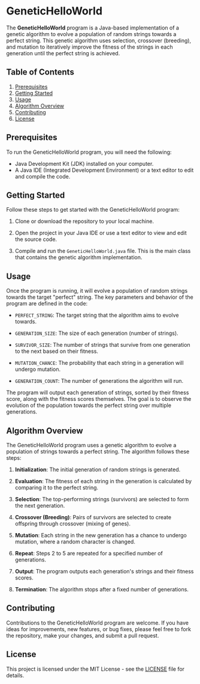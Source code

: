 # GeneticHelloWorld

The **GeneticHelloWorld** program is a Java-based implementation of a genetic algorithm to evolve a population of random strings towards a perfect string. This genetic algorithm uses selection, crossover (breeding), and mutation to iteratively improve the fitness of the strings in each generation until the perfect string is achieved.

## Table of Contents

1. [Prerequisites](#prerequisites)
2. [Getting Started](#getting-started)
3. [Usage](#usage)
4. [Algorithm Overview](#algorithm-overview)
5. [Contributing](#contributing)
6. [License](#license)

## Prerequisites

To run the GeneticHelloWorld program, you will need the following:

- Java Development Kit (JDK) installed on your computer.
- A Java IDE (Integrated Development Environment) or a text editor to edit and compile the code.

## Getting Started

Follow these steps to get started with the GeneticHelloWorld program:

1. Clone or download the repository to your local machine.

2. Open the project in your Java IDE or use a text editor to view and edit the source code.

3. Compile and run the `GeneticHelloWorld.java` file. This is the main class that contains the genetic algorithm implementation.

## Usage

Once the program is running, it will evolve a population of random strings towards the target "perfect" string. The key parameters and behavior of the program are defined in the code:

- `PERFECT_STRING`: The target string that the algorithm aims to evolve towards.

- `GENERATION_SIZE`: The size of each generation (number of strings).

- `SURVIVOR_SIZE`: The number of strings that survive from one generation to the next based on their fitness.

- `MUTATION_CHANCE`: The probability that each string in a generation will undergo mutation.

- `GENERATION_COUNT`: The number of generations the algorithm will run.

The program will output each generation of strings, sorted by their fitness score, along with the fitness scores themselves. The goal is to observe the evolution of the population towards the perfect string over multiple generations.

## Algorithm Overview

The GeneticHelloWorld program uses a genetic algorithm to evolve a population of strings towards a perfect string. The algorithm follows these steps:

1. **Initialization**: The initial generation of random strings is generated.

2. **Evaluation**: The fitness of each string in the generation is calculated by comparing it to the perfect string.

3. **Selection**: The top-performing strings (survivors) are selected to form the next generation.

4. **Crossover (Breeding)**: Pairs of survivors are selected to create offspring through crossover (mixing of genes).

5. **Mutation**: Each string in the new generation has a chance to undergo mutation, where a random character is changed.

6. **Repeat**: Steps 2 to 5 are repeated for a specified number of generations.

7. **Output**: The program outputs each generation's strings and their fitness scores.

8. **Termination**: The algorithm stops after a fixed number of generations.

## Contributing

Contributions to the GeneticHelloWorld program are welcome. If you have ideas for improvements, new features, or bug fixes, please feel free to fork the repository, make your changes, and submit a pull request.

## License

This project is licensed under the MIT License - see the [LICENSE](LICENSE) file for details.
